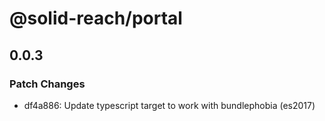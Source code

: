 # @solid-reach/portal

## 0.0.3
### Patch Changes

- df4a886: Update typescript target to work with bundlephobia (es2017)
